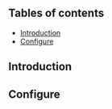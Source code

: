## Tables of contents
- [Introduction](#Introduction)
- [Configure](#Configure)

## Introduction

## Configure

